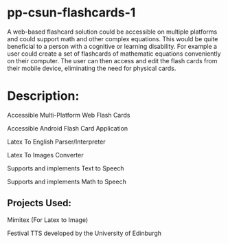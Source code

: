 # pp-csun-flashcards-1
A web-based flashcard solution could be accessible on multiple platforms and could support math and other complex equations. This would be quite beneficial to a person with a cognitive or learning disability. For example a user could create a set of flashcards of mathematic equations conveniently on their computer. The user can then access and edit the flash cards from their mobile device, eliminating the need for physical cards.

# Description:

Accessible Multi-Platform Web Flash Cards

Accessible Android Flash Card Application

Latex To English Parser/Interpreter

Latex To Images Converter

Supports and implements Text to Speech

Supports and implements Math to Speech

## Projects Used:

Mimitex (For Latex to Image)

Festival TTS developed by the University of Edinburgh